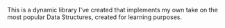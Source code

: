 This is a dynamic library I've created that implements my own take on the most popular Data Structures, created for learning purposes.
